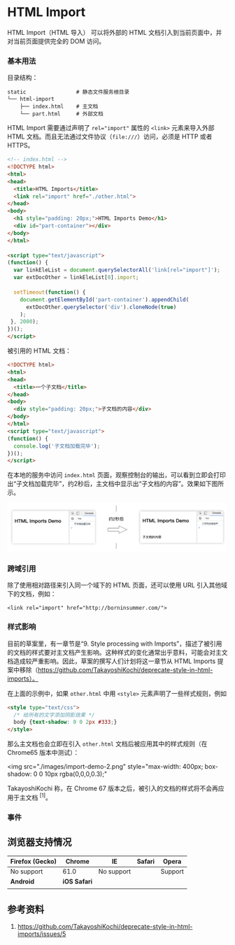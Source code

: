 # HTML Import

HTML Import（HTML 导入） 可以将外部的 HTML 文档引入到当前页面中，并对当前页面提供完全的 DOM 访问。

### 基本用法

目录结构：

```
static                # 静态文件服务根目录
└── html-import
    ├── index.html    # 主文档
    └── part.html     # 外部文档
```

HTML Import 需要通过声明了 `rel="import"` 属性的 `<link>` 元素来导入外部 HTML 文档。而且无法通过文件协议（`file:///`）访问，必须是 HTTP 或者 HTTPS。

```html
<!-- index.html -->
<!DOCTYPE html>
<html>
<head>
  <title>HTML Imports</title>
  <link rel="import" href="./other.html">
</head>
<body>
  <h1 style="padding: 20px;">HTML Imports Demo</h1>
  <div id="part-container"></div>
</body>
</html>

<script type="text/javascript">
(function() {
  var linkEleList = document.querySelectorAll('link[rel="import"]');
  var extDocOther = linkEleList[0].import;

  setTimeout(function() {
    document.getElementById('part-container').appendChild(
      extDocOther.querySelector('div').cloneNode(true)
    );
 }, 2000);
})();
</script>
```

被引用的 HTML 文档：

```html
<!DOCTYPE html>
<html>
<head>
  <title>一个子文档</title>
</head>
<body>
  <div style="padding: 20px;">子文档的内容</div>
</body>
</html>
<script type="text/javascript">
(function() {
  console.log('子文档加载完毕');
})();
</script>
```

在本地的服务中访问 `index.html` 页面，观察控制台的输出，可以看到立即会打印出“子文档加载完毕”，约2秒后，主文档中显示出“子文档的内容”。效果如下图所示。

<img src="./images/import-demo-1.png">

### 跨域引用

除了使用相对路径来引入同一个域下的 HTML 页面，还可以使用 URL 引入其他域下的文档，例如：

```
<link rel="import" href="http://borninsummer.com/">
```

### 样式影响

目前的草案里，有一章节是“9. Style processing with Imports”，描述了被引用的文档的样式要对主文档产生影响。这种样式的变化通常出乎意料，可能会对主文档造成较严重影响。因此，草案的撰写人们计划将这一章节从 HTML Imports 提案中移除（https://github.com/TakayoshiKochi/deprecate-style-in-html-imports）。

在上面的示例中，如果 `other.html` 中用 `<style>` 元素声明了一些样式规则，例如

```html
<style type="text/css">
  /* 给所有的文字添加阴影效果 */
  body {text-shadow: 0 0 2px #333;}
</style>
```

那么主文档也会立即在引入 `other.html` 文档后被应用其中的样式规则（在 Chrome65 版本中测试）：

<img src="./images/import-demo-2.png"
  style="max-width: 400px; box-shadow: 0 0 10px rgba(0,0,0,0.3);"
>

TakayoshiKochi 称，在 Chrome 67 版本之后，被引入的文档的样式将不会再应用于主文档 <sup>[1]</sup>。

### 事件

## 浏览器支持情况

| Firefox (Gecko) | Chrome       | IE         | Safari | Opera   |
|-----------------|--------------|------------|--------|---------|
| No support      | 61.0         | No support |        | Support |
| **Android**     |**iOS Safari**|            |        |         |
|                 |              |            |        |         |

## 参考资料

1. https://github.com/TakayoshiKochi/deprecate-style-in-html-imports/issues/5
